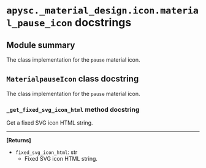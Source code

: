 # `apysc._material_design.icon.material_pause_icon` docstrings

## Module summary

The class implementation for the `pause` material icon.

## `MaterialpauseIcon` class docstring

The class implementation for the `pause` material icon.

### `_get_fixed_svg_icon_html` method docstring

Get a fixed SVG icon HTML string.<hr>

**[Returns]**

- `fixed_svg_icon_html`: str
  - Fixed SVG icon HTML string.